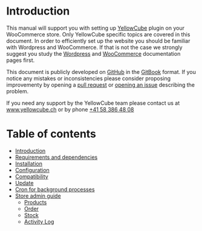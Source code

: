 # Introduction

This manual will support you with setting up [YellowCube](https://www.post.ch/de/geschaeftlich/themen-a-z/sendung-aufgeben/pakete-aufgeben-geschaeftlich/yellowcube) plugin on your WooCommerce store. Only YellowCube specific topics are covered in this document. In order to efficiently set up the website you should be familiar with Wordpress and WooCommerce. If that is not the case we strongly suggest you study the [Wordpress](https://codex.wordpress.org/Main_Page) and [WooCommerce](https://docs.woocommerce.com/documentation/plugins/woocommerce/) documentation pages first.

This document is publicly developed on [GitHub](https://github.com/swisspost-yellowcube/wooyellowcube-docs) in the [GitBook](https://github.com/GitbookIO/gitbook) format. If you notice any mistakes or inconsistencies please consider proposing improvementy by opening a [pull request](https://github.com/swisspost-yellowcube/wooyellowcube-docs/compare) or [opening an issue](https://github.com/swisspost-yellowcube/wooyellowcube-docs/issues/new) describing the problem.

If you need any support by the YellowCube team please contact us at www.yellowcube.ch or by phone [+41 58 386 48 08](tel:+41583864808)

# Table of contents

* [Introduction](README.md)
* [Requirements and dependencies](requirements.md)
* [Installation](installation.md)
* [Configuration](configuration.md)
* [Compatibility](compatibility.md)
* [Update](update.md)
* [Cron for background processes](cron.md)
* [Store admin guide](admin_guide.md)
  * [Products](products_admin.md)
  * [Order](orders_admin.md)
  * [Stock](stock.md)
  * [Activity Log](activity-log.md)
